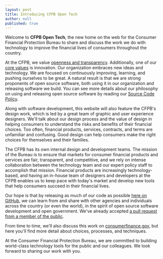 ```yaml
---
layout: post
title: Introducing CFPB Open Tech
author: null
published: true
---
```


Welcome to **CFPB Open Tech**, the new home on the web for the Consumer Financial Protection Bureau to share and
discuss the work we do with technology to improve the financial lives of consumers throughout the country.

At the CFPB, we value [openness and transparency](http://www.consumerfinance.gov/open/). Additionally, one of our
[core values](http://www.consumerfinance.gov/strategic-plan/#overview-we-aim) is innovation. Our organization
embraces new ideas and technology. We are focused on continuously improving, learning, and pushing ourselves to be
great. A natural result is that we are strong proponents of open source software, both using it in our organization
and releasing software we build. You can see more details about our philosophy on using and releasing open source
software by reading our [Source Code Policy](http://www.consumerfinance.gov/developers/sourcecodepolicy/).

Along with software development, this website will also feature the CFPB's design work, which is led by a great
team of graphic and user experience designers. We'll talk about our design process and the value of design in
helping consumers to understand the risks and benefits of their financial choices. Too often, financial products,
services, contracts, and terms are unfamiliar and confusing. Good design can help consumers make the right choices
for themselves and their families.

The CFPB has its own internal design and development teams. The mission of the Bureau is to ensure that markets for
consumer financial products and services are fair, transparent, and competitive, and we rely on intense
collaboration between the technology team and our expert policy staff to accomplish that mission. Financial
products are increasingly technology-based, and having an in-house team of designers and developers at the CFPB
enables us to keep pace with today's market and develop new tools that help consumers succeed in their financial
lives.

Our hope is that by releasing as much of our code as possible [here on GitHub](http://github.com/cfpb), we can
learn from and share with other agencies and individuals across the country (or even the world), in the spirit of
open source software development and open government. We've already accepted 
[a pull request from a member of the public](http://www.wired.com/wiredenterprise/2013/01/hack-the-government).

From time to time, we'll also discuss this work on [consumerfinance.gov](http://www.consumerfinance.gov), but here
you'll find more detail about choices, processes, and techniques. 

At the Consumer Financial Protection Bureau, we are committed to building world-class technology tools for the
public and our colleagues. We look forward to sharing our work with you.
